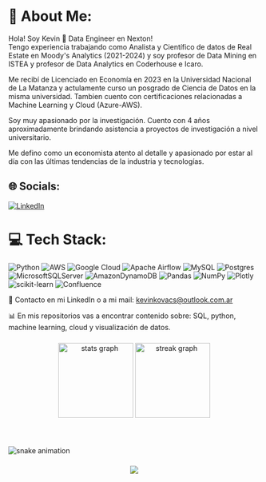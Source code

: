 # 💫 About Me:
Hola! Soy Kevin 👋 Data Engineer en Nexton!
⁣⁣<br>Tengo experiencia trabajando como Analista y Científico de datos de Real Estate en Moody's Analytics (2021-2024) y soy profesor de Data Mining en ISTEA y profesor de Data Analytics en Coderhouse e Icaro. 

Me recibí de Licenciado en Economía en 2023 en la Universidad Nacional de La Matanza y actulamente curso un posgrado de Ciencia de Datos en la misma universidad. Tambien cuento con certificaciones relacionadas a Machine Learning y Cloud (Azure-AWS).

Soy muy apasionado por la investigación. Cuento con 4 años aproximadamente brindando asistencia a proyectos de investigación a nivel universitario. 

Me defino como un economista atento al detalle y apasionado por estar al día con las últimas tendencias de la industria y tecnologías.


## 🌐 Socials:
[![LinkedIn](https://img.shields.io/badge/LinkedIn-%230077B5.svg?logo=linkedin&logoColor=white)](https://www.linkedin.com/in/kevinkovacs10/) 

# 💻 Tech Stack:
![Python](https://img.shields.io/badge/python-3670A0?style=for-the-badge&logo=python&logoColor=ffdd54) ![AWS](https://img.shields.io/badge/AWS-%23FF9900.svg?style=for-the-badge&logo=amazon-aws&logoColor=white) ![Google Cloud](https://img.shields.io/badge/Google%20Cloud-%234285F4.svg?style=for-the-badge&logo=google-cloud&logoColor=white) ![Apache Airflow](https://img.shields.io/badge/Apache%20Airflow-017CEE?style=for-the-badge&logo=Apache%20Airflow&logoColor=white) ![MySQL](https://img.shields.io/badge/mysql-%2300f.svg?style=for-the-badge&logo=mysql&logoColor=white) ![Postgres](https://img.shields.io/badge/postgres-%23316192.svg?style=for-the-badge&logo=postgresql&logoColor=white) ![MicrosoftSQLServer](https://img.shields.io/badge/Microsoft%20SQL%20Sever-CC2927?style=for-the-badge&logo=microsoft%20sql%20server&logoColor=white) ![AmazonDynamoDB](https://img.shields.io/badge/Amazon%20DynamoDB-4053D6?style=for-the-badge&logo=Amazon%20DynamoDB&logoColor=white) ![Pandas](https://img.shields.io/badge/pandas-%23150458.svg?style=for-the-badge&logo=pandas&logoColor=white) ![NumPy](https://img.shields.io/badge/numpy-%23013243.svg?style=for-the-badge&logo=numpy&logoColor=white) ![Plotly](https://img.shields.io/badge/Plotly-%233F4F75.svg?style=for-the-badge&logo=plotly&logoColor=white) ![scikit-learn](https://img.shields.io/badge/scikit--learn-%23F7931E.svg?style=for-the-badge&logo=scikit-learn&logoColor=white) ![Confluence](https://img.shields.io/badge/confluence-%23172BF4.svg?style=for-the-badge&logo=confluence&logoColor=white)



📧 Contacto en mi LinkedIn o a mi mail: kevinkovacs@outlook.com.ar

📊 En mis repositorios vas a encontrar contenido sobre: SQL, python, machine learning, cloud y visualización de datos. 

###

<div align="center">
  <img src="https://github-readme-stats-eight-theta.vercel.app/api?username=kevinkovacs-cloud&show_icons=true&theme=dracula&include_all_commits=true&count_private=true" height="150" alt="stats graph"  />
  <img src="https://streak-stats.demolab.com?user=kevinkovacs-cloud&locale=en&mode=daily&theme=dracula&hide_border=false&border_radius=5" height="150" alt="streak graph"  />
</div>

###


<br clear="both">

![snake animation](https://github.com/kevinkovacs-cloud/kevinkovacs-cloud/blob/output/github-contribution-grid-snake-dark.svg)

###

<div align="center">
  <img src="https://profile-counter.glitch.me/kevinkovacs-cloud/count.svg?" style="filter: hue-rotate(330deg);" />
</div>

###
